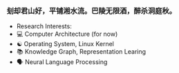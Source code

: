 ### 刬却君山好，平铺湘水流。巴陵无限酒，醉杀洞庭秋。

- Research Interests: 
- 💻 Computer Architecture (for now)
- ☯️ Operating System, Linux Kernel
- 📚 Knowledge Graph, Representation Learing
- 🗣 Neural Language Processing
